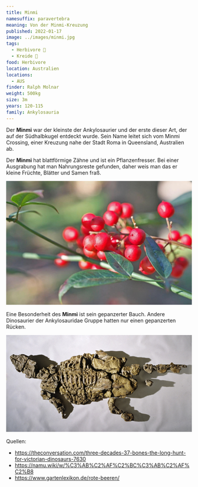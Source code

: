 ```yaml
---
title: Minmi
namesuffix: paravertebra
meaning: Von der Minmi-Kreuzung
published: 2022-01-17
image: ../images/minmi.jpg
tags:
  - Herbivore 🌿
  - Kreide 🦴
food: Herbivore
location: Australien
locations:
  - AUS
finder: Ralph Molnar
weight: 500kg
size: 3m
years: 120-115
family: Ankylosauria
---
```

Der **Minmi** war der kleinste der Ankylosaurier und der erste dieser Art, der auf der Südhalbkugel entdeckt wurde. Sein Name leitet sich vom Minmi Crossing, einer Kreuzung nahe der Stadt Roma in Queensland, Australien ab.

Der **Minmi** hat blattförmige Zähne und ist ein Pflanzenfresser. Bei einer Ausgrabung hat man Nahrungsreste gefunden, daher weis man das er kleine Früchte, Blätter und Samen fraß.

![Beeren ](../images/bereen.jpg)

Eine Besonderheit des **Minmi** ist sein gepanzerter Bauch. Andere Dinosaurier der  Ankylosauridae Gruppe hatten nur einen gepanzerten Rücken.

![Minmiskelett](../images/minmi-skelett.png)

Quellen:

* <https://theconversation.com/three-decades-37-bones-the-long-hunt-for-victorian-dinosaurs-7630>
* <https://namu.wiki/w/%C3%AB%C2%AF%C2%BC%C3%AB%C2%AF%C2%B8>
* <https://www.gartenlexikon.de/rote-beeren/>
